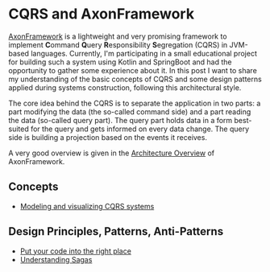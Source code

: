# CQRS and AxonFramework

[AxonFramework](https://www.axonframework.org/) is a lightweight and very promising framework to implement **C**ommand **Q**uery **R**esponsibility **S**egregation \(CQRS\) in JVM-based languages. Currently, I'm participating in a small educational project for building such a system using Kotlin and SpringBoot and had the opportunity to gather some experience about it. In this post I want to share my understanding of the basic concepts of CQRS and some design patterns applied during systems construction, following this architectural style.

The core idea behind the CQRS is to separate the application in two parts: a part modifying the data \(the so-called command side\) and a part reading the data \(so-called query part\). The query part holds data in a form best-suited for the query and gets informed on every data change. The query side is building a projection based on the events it receives.

A very good overview is given in the [Architecture Overview](https://docs.axonframework.org/part1/architecture-overview.html) of AxonFramework.

## Concepts
* [Modeling and visualizing CQRS systems](CQRS/modeling-and-visualizing-cqrs-system.md)

## Design Principles, Patterns, Anti-Patterns
* [Put your code into the right place](CQRS/putting-your-code-into-the-right-place.md)
* [Understanding Sagas](CQRS/understanding-sagas.md)